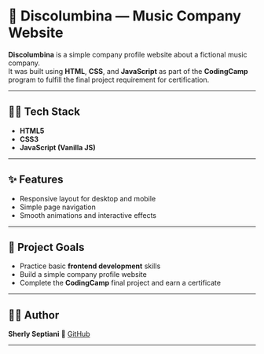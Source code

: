 # 🎵 Discolumbina — Music Company Website

**Discolumbina** is a simple company profile website about a fictional music company.  
It was built using **HTML**, **CSS**, and **JavaScript** as part of the **CodingCamp** program to fulfill the final project requirement for certification.

---

## 🧑‍💻 Tech Stack
- **HTML5**  
- **CSS3**  
- **JavaScript (Vanilla JS)**  

---

## ✨ Features
- Responsive layout for desktop and mobile  
- Simple page navigation  
- Smooth animations and interactive effects  

---

## 🎯 Project Goals
- Practice basic **frontend development** skills  
- Build a simple company profile website  
- Complete the **CodingCamp** final project and earn a certificate  

---

## 👩‍🎤 Author
**Sherly Septiani**
🔗 [GitHub](https://github.com/arselia)

---

